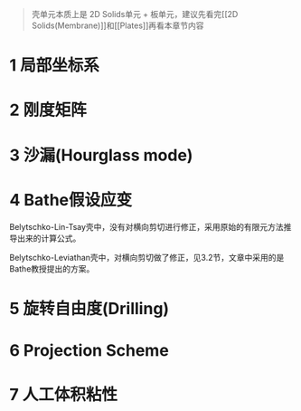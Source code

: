 > 壳单元本质上是 2D Solids单元 + 板单元，建议先看完[[2D Solids(Membrane)]]和[[Plates]]再看本章节内容

# 1 局部坐标系

# 2 刚度矩阵

# 3 沙漏(Hourglass mode)

# 4 Bathe假设应变
Belytschko-Lin-Tsay壳中，没有对横向剪切进行修正，采用原始的有限元方法推导出来的计算公式。

Belytschko-Leviathan壳中，对横向剪切做了修正，见3.2节，文章中采用的是Bathe教授提出的方案。

# 5 旋转自由度(Drilling)

# 6 Projection Scheme
# 7 人工体积粘性
